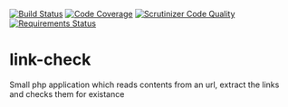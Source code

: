 [![Build Status](https://travis-ci.org/maikgreubel/link-check.svg?branch=master)](https://travis-ci.org/maikgreubel/link-check)
[![Code Coverage](https://scrutinizer-ci.com/g/maikgreubel/link-check/badges/coverage.png?b=master)](https://scrutinizer-ci.com/g/maikgreubel/link-check/?branch=master)
[![Scrutinizer Code Quality](https://scrutinizer-ci.com/g/maikgreubel/link-check/badges/quality-score.png?b=master)](https://scrutinizer-ci.com/g/maikgreubel/link-check/?branch=master)
[![Requirements Status](https://requires.io/github/maikgreubel/link-check/requirements.svg?branch=master)](https://requires.io/github/maikgreubel/link-check/requirements/?branch=master)

# link-check
Small php application which reads contents from an url, extract the links and checks them for existance
